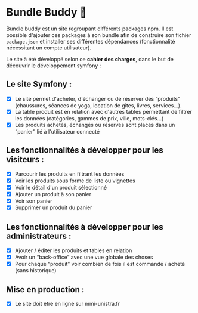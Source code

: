 # Bundle Buddy 🤖

Bundle buddy est un site regroupant différents packages npm. Il est possible d'ajouter ces packages à son bundle afin de construire son fichier `package.json` et installer ses différentes dépendances (fonctionnalité nécessitant un compte utilisateur).

Le site à été développé selon ce **cahier des charges**, dans le but de découvrir le développement symfony :
## Le site Symfony :
- [x] Le site permet d'acheter, d'échanger ou de réserver des “produits” (chaussures, séances de yoga, location de gites, livres, services…).  
- [x] La table produit est en relation avec d'autres tables permettant de filtrer les données (catégories, gammes de prix, ville, mots-clés…)
- [x] Les produits achetés, échangés ou réservés sont placés dans un “panier” lié à l'utilisateur connecté

## Les fonctionnalités à développer pour les visiteurs :

- [x] Parcourir les produits en filtrant les données
- [x] Voir les produits sous forme de liste ou vignettes
- [x] Voir le détail d'un produit sélectionné
- [x] Ajouter un produit à son panier
- [x] Voir son panier
- [x] Supprimer un produit du panier

## Les fonctionnalités à développer pour les administrateurs :

- [x] Ajouter / éditer les produits et tables en relation
- [x] Avoir un “back-office” avec une vue globale des choses
- [x] Pour chaque “produit” voir combien de fois il est commandé / acheté (sans historique)
  
## Mise en production :

- [x] Le site doit être en ligne sur mmi-unistra.fr
